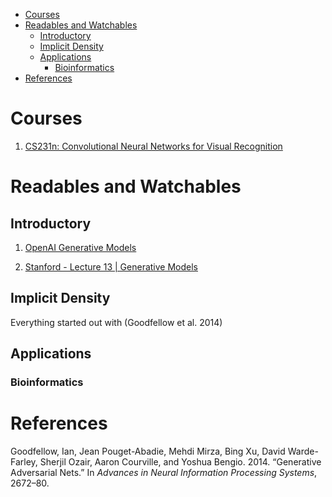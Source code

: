   - [Courses](#courses)
  - [Readables and Watchables](#readables-and-watchables)
      - [Introductory](#introductory)
      - [Implicit Density](#implicit-density)
      - [Applications](#applications)
          - [Bioinformatics](#bioinformatics)
  - [References](#references)

# Courses

1.  [CS231n: Convolutional Neural Networks for Visual
    Recognition](http://cs231n.stanford.edu/)

# Readables and Watchables

## Introductory

1.  [OpenAI Generative
    Models](https://openai.com/blog/generative-models/)

2.  [Stanford - Lecture 13 | Generative
    Models](https://www.youtube.com/watch?v=5WoItGTWV54)

## Implicit Density

Everything started out with (Goodfellow et al. 2014)

## Applications

### Bioinformatics

# References

<div id="refs" class="references">

<div id="ref-goodfellow2014generative">

Goodfellow, Ian, Jean Pouget-Abadie, Mehdi Mirza, Bing Xu, David
Warde-Farley, Sherjil Ozair, Aaron Courville, and Yoshua Bengio. 2014.
“Generative Adversarial Nets.” In *Advances in Neural Information
Processing Systems*, 2672–80.

</div>

</div>
